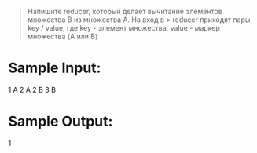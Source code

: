 > Напишите reducer, который делает вычитание элементов множества B из множества A. На вход в > reducer приходят пары key / value, где key - элемент множества, value - маркер множества
> (A или B)

# Sample Input:

1	A
2	A
2	B
3	B

# Sample Output:

1
